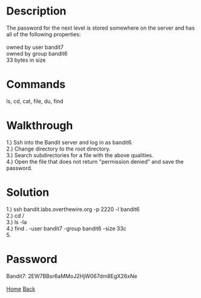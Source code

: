 # Description
The password for the next level is stored somewhere on the server and has all of the following properties: <br /> <br />
owned by user bandit7 <br />
owned by group bandit6 <br />
33 bytes in size
# Commands
ls, cd, cat, file, du, find
# Walkthrough
1.) Ssh into the Bandit server and log in as bandit6. <br />
2.) Change directory to the root directory. <br />
3.) Search subdirectories for a file with the above qualities. <br />
4.) Open the file that does not return "permission denied" and save the password.
# Solution
1.) ssh bandit.labs.overthewire.org -p 2220 -l bandit6 <br />
2.) cd / <br />
3.) ls -la <br />
4.) find . -user bandit7 -group bandit6 -size 33c <br />
5. 
# Password
Bandit7: 2EW7BBsr6aMMoJ2HjW067dm8EgX26xNe <br /> <br />
[Home](https://github.com/Spagoooti/OverTheWire-Bandit/blob/main/README.md) [Back](https://github.com/Spagoooti/OverTheWire-Bandit/blob/main/Bandit%202%20-%3E%203.md)
